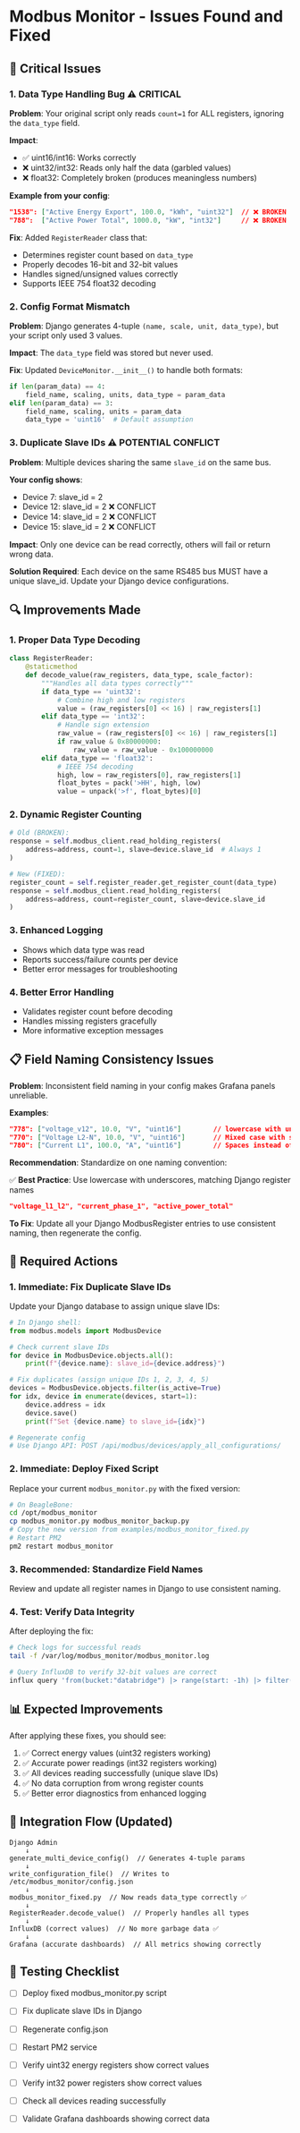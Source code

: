 # Modbus Monitor - Issues Found and Fixed

## 🚨 Critical Issues

### 1. **Data Type Handling Bug** ⚠️ CRITICAL
**Problem**: Your original script only reads `count=1` for ALL registers, ignoring the `data_type` field.

**Impact**:
- ✅ uint16/int16: Works correctly
- ❌ uint32/int32: Reads only half the data (garbled values)
- ❌ float32: Completely broken (produces meaningless numbers)

**Example from your config**:
```json
"1538": ["Active Energy Export", 100.0, "kWh", "uint32"]  // ❌ BROKEN
"788":  ["Active Power Total", 1000.0, "kW", "int32"]     // ❌ BROKEN
```

**Fix**: Added `RegisterReader` class that:
- Determines register count based on `data_type`
- Properly decodes 16-bit and 32-bit values
- Handles signed/unsigned values correctly
- Supports IEEE 754 float32 decoding

### 2. **Config Format Mismatch**
**Problem**: Django generates 4-tuple `(name, scale, unit, data_type)`, but your script only used 3 values.

**Impact**: The `data_type` field was stored but never used.

**Fix**: Updated `DeviceMonitor.__init__()` to handle both formats:
```python
if len(param_data) == 4:
    field_name, scaling, units, data_type = param_data
elif len(param_data) == 3:
    field_name, scaling, units = param_data
    data_type = 'uint16'  # Default assumption
```

### 3. **Duplicate Slave IDs** ⚠️ POTENTIAL CONFLICT
**Problem**: Multiple devices sharing the same `slave_id` on the same bus.

**Your config shows**:
- Device 7: slave_id = 2
- Device 12: slave_id = 2  ❌ CONFLICT
- Device 14: slave_id = 2  ❌ CONFLICT
- Device 15: slave_id = 2  ❌ CONFLICT

**Impact**: Only one device can be read correctly, others will fail or return wrong data.

**Solution Required**: Each device on the same RS485 bus MUST have a unique slave_id. Update your Django device configurations.

## 🔍 Improvements Made

### 1. **Proper Data Type Decoding**
```python
class RegisterReader:
    @staticmethod
    def decode_value(raw_registers, data_type, scale_factor):
        """Handles all data types correctly"""
        if data_type == 'uint32':
            # Combine high and low registers
            value = (raw_registers[0] << 16) | raw_registers[1]
        elif data_type == 'int32':
            # Handle sign extension
            raw_value = (raw_registers[0] << 16) | raw_registers[1]
            if raw_value & 0x80000000:
                raw_value = raw_value - 0x100000000
        elif data_type == 'float32':
            # IEEE 754 decoding
            high, low = raw_registers[0], raw_registers[1]
            float_bytes = pack('>HH', high, low)
            value = unpack('>f', float_bytes)[0]
```

### 2. **Dynamic Register Counting**
```python
# Old (BROKEN):
response = self.modbus_client.read_holding_registers(
    address=address, count=1, slave=device.slave_id  # Always 1
)

# New (FIXED):
register_count = self.register_reader.get_register_count(data_type)
response = self.modbus_client.read_holding_registers(
    address=address, count=register_count, slave=device.slave_id
)
```

### 3. **Enhanced Logging**
- Shows which data type was read
- Reports success/failure counts per device
- Better error messages for troubleshooting

### 4. **Better Error Handling**
- Validates register count before decoding
- Handles missing registers gracefully
- More informative exception messages

## 📋 Field Naming Consistency Issues

**Problem**: Inconsistent field naming in your config makes Grafana panels unreliable.

**Examples**:
```json
"778": ["voltage_v12", 10.0, "V", "uint16"]        // lowercase with underscore
"770": ["Voltage L2-N", 10.0, "V", "uint16"]       // Mixed case with spaces
"780": ["Current L1", 100.0, "A", "uint16"]        // Spaces instead of underscores
```

**Recommendation**: Standardize on one naming convention:

✅ **Best Practice**: Use lowercase with underscores, matching Django register names
```json
"voltage_l1_l2", "current_phase_1", "active_power_total"
```

**To Fix**: Update all your Django ModbusRegister entries to use consistent naming, then regenerate the config.

## 🎯 Required Actions

### 1. **Immediate**: Fix Duplicate Slave IDs
Update your Django database to assign unique slave IDs:

```python
# In Django shell:
from modbus.models import ModbusDevice

# Check current slave IDs
for device in ModbusDevice.objects.all():
    print(f"{device.name}: slave_id={device.address}")

# Fix duplicates (assign unique IDs 1, 2, 3, 4, 5)
devices = ModbusDevice.objects.filter(is_active=True)
for idx, device in enumerate(devices, start=1):
    device.address = idx
    device.save()
    print(f"Set {device.name} to slave_id={idx}")

# Regenerate config
# Use Django API: POST /api/modbus/devices/apply_all_configurations/
```

### 2. **Immediate**: Deploy Fixed Script
Replace your current `modbus_monitor.py` with the fixed version:

```bash
# On BeagleBone:
cd /opt/modbus_monitor
cp modbus_monitor.py modbus_monitor_backup.py
# Copy the new version from examples/modbus_monitor_fixed.py
# Restart PM2
pm2 restart modbus_monitor
```

### 3. **Recommended**: Standardize Field Names
Review and update all register names in Django to use consistent naming.

### 4. **Test**: Verify Data Integrity
After deploying the fix:

```bash
# Check logs for successful reads
tail -f /var/log/modbus_monitor/modbus_monitor.log

# Query InfluxDB to verify 32-bit values are correct
influx query 'from(bucket:"databridge") |> range(start: -1h) |> filter(fn: (r) => r._field == "active_energy_import")'
```

## 📊 Expected Improvements

After applying these fixes, you should see:

1. ✅ Correct energy values (uint32 registers working)
2. ✅ Accurate power readings (int32 registers working)  
3. ✅ All devices reading successfully (unique slave IDs)
4. ✅ No data corruption from wrong register counts
5. ✅ Better error diagnostics from enhanced logging

## 🔗 Integration Flow (Updated)

```
Django Admin
    ↓
generate_multi_device_config()  // Generates 4-tuple params
    ↓
write_configuration_file()  // Writes to /etc/modbus_monitor/config.json
    ↓
modbus_monitor_fixed.py  // Now reads data_type correctly ✅
    ↓
RegisterReader.decode_value()  // Properly handles all types
    ↓
InfluxDB (correct values)  // No more garbage data ✅
    ↓
Grafana (accurate dashboards)  // All metrics showing correctly
```

## 🧪 Testing Checklist

- [ ] Deploy fixed modbus_monitor.py script
- [ ] Fix duplicate slave IDs in Django
- [ ] Regenerate config.json
- [ ] Restart PM2 service
- [ ] Verify uint32 energy registers show correct values
- [ ] Verify int32 power registers show correct values
- [ ] Check all devices reading successfully
- [ ] Validate Grafana dashboards showing correct data

